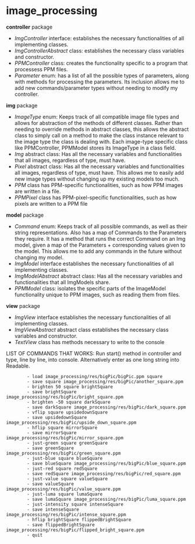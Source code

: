 # image_processing
 
 **controller** package
- *ImgController* interface: establishes the necessary functionalities of all implementing classes.
- *ImgControllerAbstract* class: establishes the necessary class variables and constructor.
- *PPMController* class: creates the functionality specific to a program that processess PPM files.
- *Parameter* enum: has a list of all the possible types of parameters, along with methods for processing the parameters. Its inclusion allows me to add new commands/parameter types without needing to modify my controller.


 **img** package
- *ImageType* enum: Keeps track of all compatible image file types and allows for abstraction of the methods of different classes. Rather than needing to override methods in abstract classes, this allows the abstract class to simply call on a method to make the class instance relevant to the image type the class is dealing with. Each image-type specific class like PPMController, PPMModel stores its ImageType in a class field.
- *Img* abstract class: Has all the necessary variables and functionalities that all images, regardless of type, must have.
- *Pixel* abstract class: Has all the necessary variables and functionalities all images, regardless of type, must have. This allows me to easily add new image types without changing up my existing models too much.
- *PPM* class has PPM-specific functionalities, such as how PPM images are written in a file.
- *PPMPixel* class has PPM-pixel-specific functionalities, such as how pixels are written to a PPM file

**model** package
- *Command* enum: Keeps track of all possible commands, as well as their string representations. Also has a map of Commands to the Parameters they require. It has a method that runs the correct Command on an Img model, given a map of the Parameters + corresponding values given to the model. This allows me to add any commands in the future without changing my model.
- *ImgModel* interface establishes the necessary functionalities of all implementing classes.
- *ImgModelAbstract* abstract class: Has all the necessary variables and functionalities that all ImgModels share. 
- *PPMModel* class: isolates the specific parts of the ImageModel functionality unique to PPM images, such as reading them from files.

 **view** package
- *ImgView* interface establishes the necessary functionalities of all implementing classes.
- *ImgViewAbstract* abstract class establishes the necessary class variables and constructor.
- *TextView* class has methods necessary to write to the console

LIST OF COMMANDS THAT WORKS:
Run start() method in controller and type, line by line, into console. Alternatively enter as one long string into Readable.

            - load image_processing/res/bigPic/bigPic.ppm square 
            - save square image_processing/res/bigPic/another_square.ppm
            - brighten 50 square brightSquare
            - save brightSquare image_processing/res/bigPic/bright_square.ppm
            - brighten -50 square darkSquare 
            - save darkSquare image_processing/res/bigPic/dark_square.ppm
            - vflip square upsidedownSquare 
            - save upsidedownSquare  image_processing/res/bigPic/upside_down_square.ppm
            - hflip square mirrorSquare 
            - save mirrorSquare image_processing/res/bigPic/mirror_square.ppm
            - just-green square greenSquare 
            - save greenSquare  image_processing/res/bigPic/green_square.ppm
            - just-blue square blueSquare 
            - save blueSquare image_processing/res/bigPic/blue_square.ppm
            - just-red square redSquare 
            - save redSquare image_processing/res/bigPic/red_square.ppm
            - just-value square valueSquare 
            - save valueSquare image_processing/res/bigPic/value_square.ppm
            - just-luma square lumaSquare 
            - save lumaSquare image_processing/res/bigPic/luma_square.ppm
            - just-intensity square intenseSquare 
            - save intenseSquare image_processing/res/bigPic/intense_square.ppm
            - hflip brightSquare flippedBrightSquare 
            - save flippedBrightSquare image_processing/res/bigPic/flipped_bright_square.ppm
            - quit



